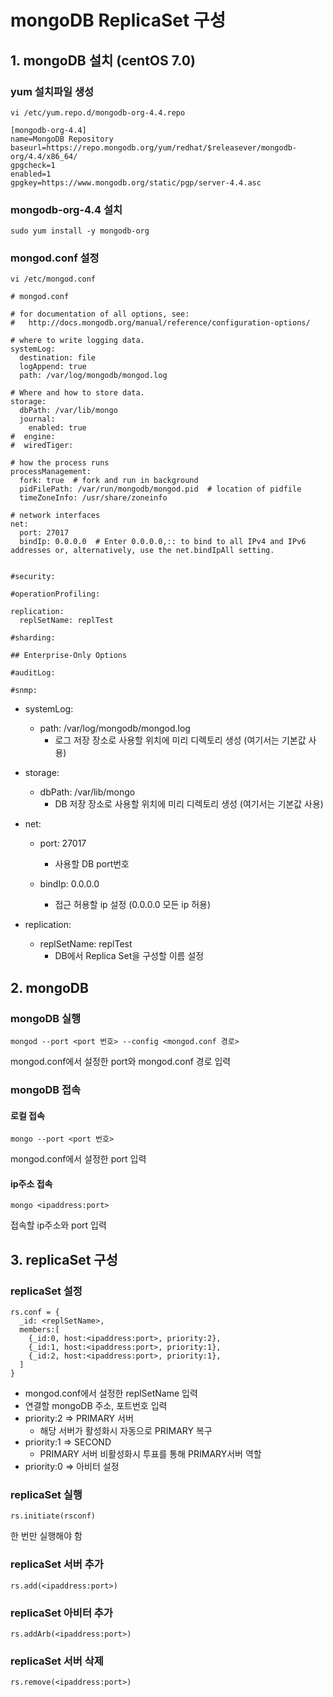 # mongoDB ReplicaSet 구성
## 1. mongoDB 설치 (centOS 7.0)
### yum 설치파일 생성
```
vi /etc/yum.repo.d/mongodb-org-4.4.repo
```
```
[mongodb-org-4.4]
name=MongoDB Repository
baseurl=https://repo.mongodb.org/yum/redhat/$releasever/mongodb-org/4.4/x86_64/
gpgcheck=1
enabled=1
gpgkey=https://www.mongodb.org/static/pgp/server-4.4.asc
```
### mongodb-org-4.4 설치
```
sudo yum install -y mongodb-org
```
### mongod.conf 설정
```
vi /etc/mongod.conf
```
```
# mongod.conf

# for documentation of all options, see:
#   http://docs.mongodb.org/manual/reference/configuration-options/

# where to write logging data.
systemLog:
  destination: file
  logAppend: true
  path: /var/log/mongodb/mongod.log

# Where and how to store data.
storage:
  dbPath: /var/lib/mongo
  journal:
    enabled: true
#  engine:
#  wiredTiger:

# how the process runs
processManagement:
  fork: true  # fork and run in background
  pidFilePath: /var/run/mongodb/mongod.pid  # location of pidfile
  timeZoneInfo: /usr/share/zoneinfo

# network interfaces
net:
  port: 27017
  bindIp: 0.0.0.0  # Enter 0.0.0.0,:: to bind to all IPv4 and IPv6 addresses or, alternatively, use the net.bindIpAll setting.


#security:

#operationProfiling:

replication:
  replSetName: replTest

#sharding:

## Enterprise-Only Options

#auditLog:

#snmp:
```
- systemLog:
  - path: /var/log/mongodb/mongod.log
    - 로그 저장 장소로 사용할 위치에 미리 디렉토리 생성 (여기서는 기본값 사용)

- storage:
  - dbPath: /var/lib/mongo
    - DB 저장 장소로 사용할 위치에 미리 디렉토리 생성 (여기서는 기본값 사용)

- net:
  - port: 27017
    - 사용할 DB port번호

  - bindIp: 0.0.0.0
    - 접근 허용할 ip 설정 (0.0.0.0 모든 ip 허용)

- replication:
  - replSetName: replTest
    - DB에서 Replica Set을 구성할 이름 설정


## 2. mongoDB 
### mongoDB 실행
```
mongod --port <port 번호> --config <mongod.conf 경로>
```
mongod.conf에서 설정한 port와 mongod.conf 경로 입력
### mongoDB 접속
#### 로컬 접속
```
mongo --port <port 번호>
```
mongod.conf에서 설정한 port 입력
#### ip주소 접속
```
mongo <ipaddress:port>
```
접속할 ip주소와 port 입력

## 3. replicaSet 구성
### replicaSet 설정
```
rs.conf = {
  _id: <replSetName>,
  members:[
    {_id:0, host:<ipaddress:port>, priority:2},
    {_id:1, host:<ipaddress:port>, priority:1},
    {_id:2, host:<ipaddress:port>, priority:1},
  ]
}
```
- mongod.conf에서 설정한 replSetName 입력
- 연결할 mongoDB 주소, 포트번호 입력
- priority:2 => PRIMARY 서버
  - 해당 서버가 활성화시 자동으로 PRIMARY 복구
- priority:1 => SECOND 
  - PRIMARY 서버 비활성화시 투표를 통해 PRIMARY서버 역할
- priority:0 => 아비터 설정

### replicaSet 실행
```
rs.initiate(rsconf)
```
한 번만 실행해야 함

### replicaSet 서버 추가
```
rs.add(<ipaddress:port>)
```

### replicaSet 아비터 추가
```
rs.addArb(<ipaddress:port>)
```

### replicaSet 서버 삭제
```
rs.remove(<ipaddress:port>)
```

